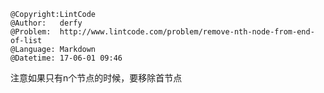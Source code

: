 ```
@Copyright:LintCode
@Author:   derfy
@Problem:  http://www.lintcode.com/problem/remove-nth-node-from-end-of-list
@Language: Markdown
@Datetime: 17-06-01 09:46
```

注意如果只有n个节点的时候，要移除首节点